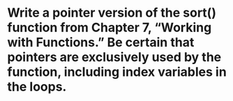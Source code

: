 # Write a pointer version of the sort() function from Chapter 7, “Working with Functions.” Be certain that pointers are exclusively used by the function, including index variables in the loops.
